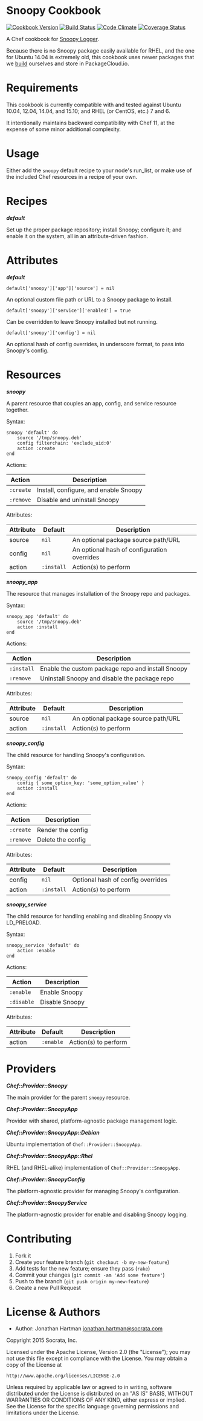 Snoopy Cookbook
===============
[![Cookbook Version](https://img.shields.io/cookbook/v/snoopy.svg)][cookbook]
[![Build Status](https://img.shields.io/travis/socrata-cookbooks/snoopy.svg)][travis]
[![Code Climate](https://img.shields.io/codeclimate/github/socrata-cookbooks/snoopy.svg)][codeclimate]
[![Coverage Status](https://img.shields.io/coveralls/socrata-cookbooks/snoopy.svg)][coveralls]

[cookbook]: https://supermarket.chef.io/cookbooks/snoopy
[travis]: https://travis-ci.org/socrata-cookbooks/snoopy
[codeclimate]: https://codeclimate.com/github/socrata-cookbooks/snoopy
[coveralls]: https://coveralls.io/r/socrata-cookbooks/snoopy

A Chef cookbook for [Snoopy Logger](https://github.com/a2o/snoopy).

Because there is no Snoopy package easily available for RHEL, and the one for
Ubuntu 14.04 is extremely old, this cookbook uses newer packages that we
[build](https://github.com/socrata-platform/snoopy-build) ourselves and store
in PackageCloud.io.

Requirements
============

This cookbook is currently compatible with and tested against Ubuntu 10.04,
12.04, 14.04, and 15.10; and RHEL (or CentOS, etc.) 7 and 6.

It intentionally maintains backward compatibility with Chef 11, at the expense
of some minor additional complexity.

Usage
=====

Either add the `snoopy` default recipe to your node's run_list, or make use of
the included Chef resources in a recipe of your own.

Recipes
=======

***default***

Set up the proper package repository; install Snoopy; configure it; and enable
it on the system, all in an attribute-driven fashion.

Attributes
==========

***default***

    default['snoopy']['app']['source'] = nil

An optional custom file path or URL to a Snoopy package to install.

    default['snoopy']['service']['enabled'] = true

Can be overridden to leave Snoopy installed but not running.

    default['snoopy']['config'] = nil

An optional hash of config overrides, in underscore format, to pass into
Snoopy's config.

Resources
=========

***snoopy***

A parent resource that couples an app, config, and service resource together.

Syntax:

    snoopy 'default' do
        source '/tmp/snoopy.deb'
        config filterchain: 'exclude_uid:0'
        action :create
    end

Actions:

| Action    | Description                           |
|-----------|---------------------------------------|
| `:create` | Install, configure, and enable Snoopy |
| `:remove` | Disable and uninstall Snoopy          |

Attributes:

| Attribute | Default    | Description                                 |
|-----------|------------|---------------------------------------------|
| source    | `nil`      | An optional package source path/URL         |
| config    | `nil`      | An optional hash of configuration overrides |
| action    | `:install` | Action(s) to perform                        |

***snoopy_app***

The resource that manages installation of the Snoopy repo and packages.

Syntax:

    snoopy_app 'default' do
        source '/tmp/snoopy.deb'
        action :install
    end

Actions:

| Action     | Description                                       |
|------------|---------------------------------------------------|
| `:install` | Enable the custom package repo and install Snoopy |
| `:remove`  | Uninstall Snoopy and disable the package repo     |

Attributes:

| Attribute | Default    | Description                         |
|-----------|------------|-------------------------------------|
| source    | `nil`      | An optional package source path/URL |
| action    | `:install` | Action(s) to perform                |

***snoopy_config***

The child resource for handling Snoopy's configuration.

Syntax:

    snoopy_config 'default' do
        config { some_option_key: 'some_option_value' }
        action :install
    end

Actions:

| Action    | Description       |
|-----------|-------------------|
| `:create` | Render the config |
| `:remove` | Delete the config |

Attributes:

| Attribute | Default             | Description                       |
|-----------|---------------------|-----------------------------------|
| config    | `nil`               | Optional hash of config overrides |
| action    | `:install`          | Action(s) to perform              |

***snoopy_service***

The child resource for handling enabling and disabling Snoopy via LD_PRELOAD.

Syntax:

    snoopy_service 'default' do
        action :enable
    end

Actions:

| Action     | Description    |
|------------|----------------|
| `:enable`  | Enable Snoopy  |
| `:disable` | Disable Snoopy |

Attributes:

| Attribute | Default   | Description          |
|-----------|-----------|----------------------|
| action    | `:enable` | Action(s) to perform |

Providers
=========

***Chef::Provider::Snoopy***

The main provider for the parent `snoopy` resource.

***Chef::Provider::SnoopyApp***

Provider with shared, platform-agnostic package management logic.

***Chef::Provider::SnoopyApp::Debian***

Ubuntu implementation of `Chef::Provider::SnoopyApp`.

***Chef::Provider::SnoopyApp::Rhel***

RHEL (and RHEL-alike) implementation of `Chef::Provider::SnoopyApp`.

***Chef::Provider::SnoopyConfig***

The platform-agnostic provider for managing Snoopy's configuration.

***Chef::Provider::SnoopyService***

The platform-agnostic provider for enable and disabling Snoopy logging.

Contributing
============

1. Fork it
2. Create your feature branch (`git checkout -b my-new-feature`)
3. Add tests for the new feature; ensure they pass (`rake`)
4. Commit your changes (`git commit -am 'Add some feature'`)
5. Push to the branch (`git push origin my-new-feature`)
6. Create a new Pull Request

License & Authors
=================
- Author: Jonathan Hartman <jonathan.hartman@socrata.com>

Copyright 2015 Socrata, Inc.

Licensed under the Apache License, Version 2.0 (the "License");
you may not use this file except in compliance with the License.
You may obtain a copy of the License at

    http://www.apache.org/licenses/LICENSE-2.0

Unless required by applicable law or agreed to in writing, software
distributed under the License is distributed on an "AS IS" BASIS,
WITHOUT WARRANTIES OR CONDITIONS OF ANY KIND, either express or implied.
See the License for the specific language governing permissions and
limitations under the License.

